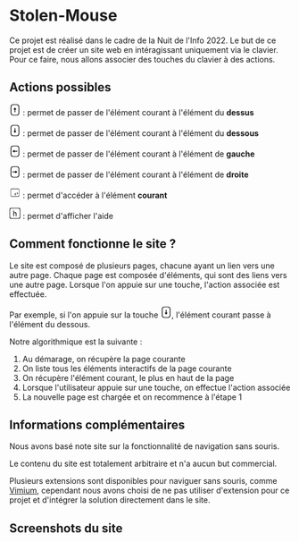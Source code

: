 # Stolen-Mouse

Ce projet est réalisé dans le cadre de la Nuit de l'Info 2022.
Le but de ce projet est de créer un site web en intéragissant uniquement via le clavier.
Pour ce faire, nous allons associer des touches du clavier à des actions.

## Actions possibles

<img src="assets/arrow_up.png" width="20" height="20"> : permet de passer de l'élément courant à l'élément du **dessus**

<img src="assets/arrow_down.png" width="20" height="20"> : permet de passer de l'élément courant à l'élément du **dessous**

<img src="assets/arrow_left.png" width="20" height="20"> : permet de passer de l'élément courant à l'élément de **gauche**

<img src="assets/arrow_right.png" width="20" height="20"> : permet de passer de l'élément courant à l'élément de **droite**

<img src="assets/enter_key.png" width="20" height="20"> : permet d'accéder à l'élément **courant**

<img src="assets/h_key.png" width="20" height="20"> : permet d'afficher l'aide

## Comment fonctionne le site ?

Le site est composé de plusieurs pages, chacune ayant un lien vers une autre page.
Chaque page est composée d'éléments, qui sont des liens vers une autre page.
Lorsque l'on appuie sur une touche, l'action associée est effectuée.

Par exemple, si l'on appuie sur la touche <img src="assets/arrow_down.png" width="20" height="20">, l'élément courant passe à l'élément du dessous.

Notre algorithmique est la suivante :

1. Au démarage, on récupère la page courante
2. On liste tous les éléments interactifs de la page courante
3. On récupère l'élément courant, le plus en haut de la page
4. Lorsque l'utilisateur appuie sur une touche, on effectue l'action associée
5. La nouvelle page est chargée et on recommence à l'étape 1

## Informations complémentaires

Nous avons basé note site sur la fonctionnalité de navigation sans souris.

Le contenu du site est totalement arbitraire et n'a aucun but commercial.

Plusieurs extensions sont disponibles pour naviguer sans souris, comme [Vimium](https://vimium.github.io/), cependant nous avons choisi de ne pas utiliser d'extension pour ce projet et d'intégrer la solution directement dans le site.

## Screenshots du site
